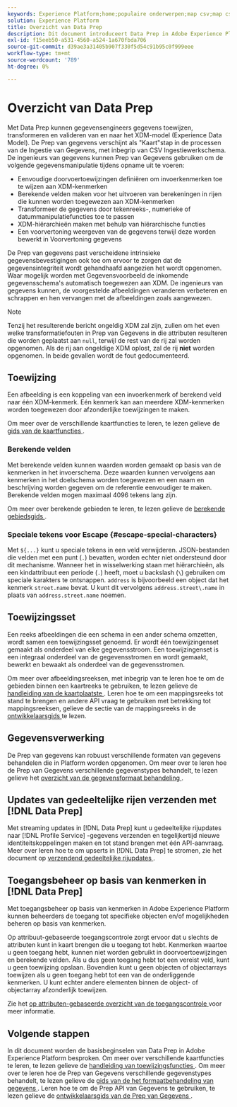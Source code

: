 ```yaml
---
keywords: Experience Platform;home;populaire onderwerpen;map csv;map csv-bestand;map csv-bestand toewijzen aan xdm;map csv aan xdm;ui guide;mapper;mapping;data prep;data voorbereiden;voorbereiden van gegevens;
solution: Experience Platform
title: Overzicht van Data Prep
description: Dit document introduceert Data Prep in Adobe Experience Platform.
exl-id: f15eeb50-a531-4560-a524-1a670fbda706
source-git-commit: d39ae3a31405b907f330f5d54c91b95c0f999eee
workflow-type: tm+mt
source-wordcount: '789'
ht-degree: 0%

---
```



# Overzicht van Data Prep

Met Data Prep kunnen gegevensengineers gegevens toewijzen, transformeren en valideren van en naar het XDM-model (Experience Data Model). De Prep van gegevens verschijnt als &quot;Kaart&quot;stap in de processen van de Ingestie van Gegevens, met inbegrip van CSV Ingestiewerkschema. De ingenieurs van gegevens kunnen Prep van Gegevens gebruiken om de volgende gegevensmanipulatie tijdens opname uit te voeren:

- Eenvoudige doorvoertoewijzingen definiëren om invoerkenmerken toe te wijzen aan XDM-kenmerken
- Berekende velden maken voor het uitvoeren van berekeningen in rijen die kunnen worden toegewezen aan XDM-kenmerken
- Transformeer de gegevens door tekenreeks-, numerieke of datummanipulatiefuncties toe te passen
- XDM-hiërarchieën maken met behulp van hiërarchische functies
- Een voorvertoning weergeven van de gegevens terwijl deze worden bewerkt in Voorvertoning gegevens

De Prep van gegevens past verscheidene intrinsieke gegevensbevestigingen ook toe om ervoor te zorgen dat de gegevensintegriteit wordt gehandhaafd aangezien het wordt opgenomen. Waar mogelijk worden met Gegevensvoorbeeld de inkomende gegevensschema&#39;s automatisch toegewezen aan XDM. De ingenieurs van gegevens kunnen, de voorgestelde afbeeldingen veranderen verbeteren en schrappen en hen vervangen met de afbeeldingen zoals aangewezen.

>[!NOTE]
>
>Tenzij het resulterende bericht ongeldig XDM zal zijn, zullen om het even welke transformatiefouten in Prep van Gegevens in die attributen resulteren die worden geplaatst aan `null`, terwijl de rest van de rij zal worden opgenomen. Als de rij aan ongeldige XDM oplost, zal de rij **niet** worden opgenomen. In beide gevallen wordt de fout gedocumenteerd.

## Toewijzing

Een afbeelding is een koppeling van een invoerkenmerk of berekend veld naar één XDM-kenmerk. Eén kenmerk kan aan meerdere XDM-kenmerken worden toegewezen door afzonderlijke toewijzingen te maken.

Om meer over de verschillende kaartfuncties te leren, te lezen gelieve de [ gids van de kaartfuncties ](./functions.md).

### Berekende velden

Met berekende velden kunnen waarden worden gemaakt op basis van de kenmerken in het invoerschema. Deze waarden kunnen vervolgens aan kenmerken in het doelschema worden toegewezen en een naam en beschrijving worden gegeven om de referentie eenvoudiger te maken. Berekende velden mogen maximaal 4096 tekens lang zijn.

Om meer over berekende gebieden te leren, te lezen gelieve de [ berekende gebiedsgids ](./functions.md#calculated-fields).

### Speciale tekens voor Escape {#escape-special-characters}

Met `${...}` kunt u speciale tekens in een veld verwijderen. JSON-bestanden die velden met een punt (`.`) bevatten, worden echter niet ondersteund door dit mechanisme. Wanneer het in wisselwerking staan met hiërarchieën, als een kindattribuut een periode (`.`) heeft, moet u backslash (`\`) gebruiken om speciale karakters te ontsnappen. `address` is bijvoorbeeld een object dat het kenmerk `street.name` bevat. U kunt dit vervolgens `address.street\.name` in plaats van `address.street.name` noemen.

## Toewijzingsset

Een reeks afbeeldingen die een schema in een ander schema omzetten, wordt samen een toewijzingsset genoemd. Er wordt één toewijzingenset gemaakt als onderdeel van elke gegevensstroom. Een toewijzingenset is een integraal onderdeel van de gegevensstromen en wordt gemaakt, bewerkt en bewaakt als onderdeel van de gegevensstromen.

Om meer over afbeeldingsreeksen, met inbegrip van te leren hoe te om de gebieden binnen een kaartreeks te gebruiken, te lezen gelieve de [ handleiding van de kaartplaatste ](./mapping-set.md). Leren hoe te om een mappingsreeks tot stand te brengen en andere API vraag te gebruiken met betrekking tot mappingsreeksen, gelieve de sectie van de mappingsreeks in de [ ontwikkelaarsgids ](./api/mapping-set.md) te lezen.

## Gegevensverwerking

De Prep van gegevens kan robuust verschillende formaten van gegevens behandelen die in Platform worden opgenomen. Om meer over te leren hoe de Prep van Gegevens verschillende gegevenstypes behandelt, te lezen gelieve het [ overzicht van de gegevensformaat behandeling ](./data-handling.md).

## Updates van gedeeltelijke rijen verzenden met [!DNL Data Prep]

Met streaming updates in [!DNL Data Prep] kunt u gedeeltelijke rijupdates naar [!DNL Profile Service] -gegevens verzenden en tegelijkertijd nieuwe identiteitskoppelingen maken en tot stand brengen met één API-aanvraag. Meer over leren hoe te om upserts in [!DNL Data Prep] te stromen, zie het document op [ verzendend gedeeltelijke rijupdates ](./upserts.md).

## Toegangsbeheer op basis van kenmerken in [!DNL Data Prep]

Met toegangsbeheer op basis van kenmerken in Adobe Experience Platform kunnen beheerders de toegang tot specifieke objecten en/of mogelijkheden beheren op basis van kenmerken.

Op attribuut-gebaseerde toegangscontrole zorgt ervoor dat u slechts de attributen kunt in kaart brengen die u toegang tot hebt. Kenmerken waartoe u geen toegang hebt, kunnen niet worden gebruikt in doorvoertoewijzingen en berekende velden. Als u dus geen toegang hebt tot een vereist veld, kunt u geen toewijzing opslaan. Bovendien kunt u geen objecten of objectarrays toewijzen als u geen toegang hebt tot een van de onderliggende kenmerken. U kunt echter andere elementen binnen de object- of objectarray afzonderlijk toewijzen.

Zie het [ op attributen-gebaseerde overzicht van de toegangscontrole ](../access-control/abac/overview.md) voor meer informatie.

## Volgende stappen

In dit document worden de basisbeginselen van Data Prep in Adobe Experience Platform besproken. Om meer over verschillende kaartfuncties te leren, te lezen gelieve de [ handleiding van toewijzingsfuncties ](./functions.md). Om meer over te leren hoe de Prep van Gegevens verschillende gegevenstypes behandelt, te lezen gelieve de [ gids van de het formaatbehandeling van gegevens ](./data-handling.md#dates). Leren hoe te om de Prep API van Gegevens te gebruiken, te lezen gelieve de [ ontwikkelaarsgids van de Prep van Gegevens ](api/overview.md).

